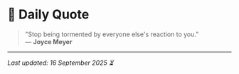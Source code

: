 # 📜 Daily Quote

> "Stop being tormented by everyone else's reaction to you."  
> — **Joyce Meyer**

---

_Last updated: 16 September 2025 ⏳_

